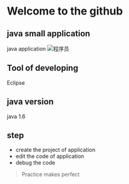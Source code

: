 # Welcome to the github

## java small application
java application
![程序员](http://image.baidu.com/search/detail?ct=503316480&z=&tn=baiduimagedetail&ipn=d&word=%E7%A8%8B%E5%BA%8F%E5%91%98&step_word=&ie=utf-8&in=&cl=2&lm=-1&st=-1&cs=303291362,3137822282&os=733589472,2932947017&simid=3432100924,205992907&pn=0&rn=1&di=203455525130&ln=1000&fr=&fmq=1448529896120_R&ic=0&s=undefined&se=&sme=&tab=0&width=&height=&face=undefined&is=&istype=0&ist=&jit=&bdtype=0&gsm=0&objurl=http%3A%2F%2Fpic.baike.soso.com%2Fp%2F20130913%2F20130913185314-1457803355.jpg)
## Tool of developing
Eclipse
## java version
java 1.6
## step
- create the project of application
- edit the code of application
- debug the code 

> Practice makes perfect

